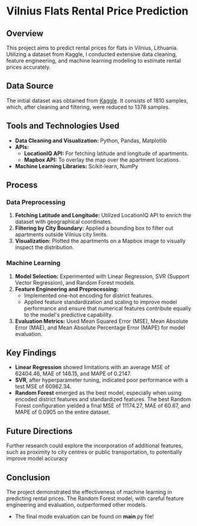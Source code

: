# Vilnius Flats Rental Price Prediction

## Overview
This project aims to predict rental prices for flats in Vilnius, Lithuania. Utilizing a dataset from Kaggle, I conducted extensive data cleaning, feature engineering, and machine learning modeling to estimate rental prices accurately.

## Data Source
The initial dataset was obtained from [Kaggle](https://www.kaggle.com/datasets/martynasvarnas/vilnius-flats-for-rent). It consists of 1810 samples, which, after cleaning and filtering, were reduced to 1378 samples.

## Tools and Technologies Used
- **Data Cleaning and Visualization:** Python, Pandas, Matplotlib
- **APIs:**
  - **LocationIQ API:** For fetching latitude and longitude of apartments.
  - **Mapbox API:** To overlay the map over the apartment locations.
- **Machine Learning Libraries:** Scikit-learn, NumPy

## Process

### Data Preprocessing
1. **Fetching Latitude and Longitude:** Utilized LocationIQ API to enrich the dataset with geographical coordinates.
2. **Filtering by City Boundary:** Applied a bounding box to filter out apartments outside Vilnius city limits.
3. **Visualization:** Plotted the apartments on a Mapbox image to visually inspect the distribution.

### Machine Learning
1. **Model Selection:** Experimented with Linear Regression, SVR (Support Vector Regression), and Random Forest models.
2. **Feature Engineering and Preprocessing:**
    - Implemented one-hot encoding for district features.
    - Applied feature standardization and scaling to improve model performance and ensure that numerical features contribute equally to the model's predictive capability.
3. **Evaluation Metrics:** Used Mean Squared Error (MSE), Mean Absolute Error (MAE), and Mean Absolute Percentage Error (MAPE) for model evaluation.

## Key Findings
- **Linear Regression** showed limitations with an average MSE of 62404.46, MAE of 146.15, and MAPE of 0.2147.
- **SVR**, after hyperparameter tuning, indicated poor performance with a test MSE of 60962.34.
- **Random Forest** emerged as the best model, especially when using encoded district features and standardized features. The best Random Forest configuration yielded a final MSE of 11174.27, MAE of 60.67, and MAPE of 0.0905 on the entire dataset.

## Future Directions
Further research could explore the incorporation of additional features, such as proximity to city centres or public transportation, to potentially improve model accuracy

## Conclusion
The project demonstrated the effectiveness of machine learning in predicting rental prices. The Random Forest model, with careful feature engineering and evaluation, outperformed other models. 

- The final mode evaluation can be found on __main__.py file!
